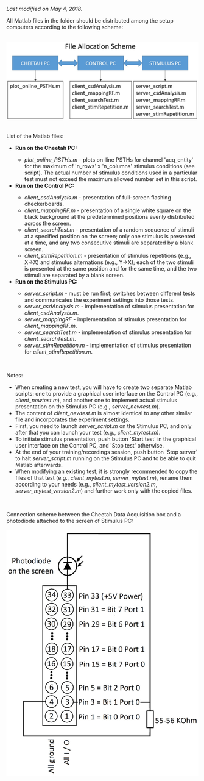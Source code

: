  <i>Last modified on May 4, 2018.</i><p>
 
 All Matlab files in the folder should be distributed among the setup computers according to the following scheme:<br><br>
 
 <img src='file_allocation_scheme.jpg'><br><br>
 
 List of the Matlab files:
 
 <ul>
 
 <li><b>Run on the Cheetah PC:</b></li>
   <ul>
     <li><i>plot_online_PSTHs.m</i> - plots on-line PSTHs for channel 'acq_entity' for the maximum of 'n_rows' x 'n_columns' stimulus
     conditions (see script). The actual number of stimulus conditions used in a particular test must not exceed the maximum allowed
     number set in this script.</li>
   </ul>
   
 <li><b>Run on the Control PC:</b></li>
   <ul>
     <li><i>client_csdAnalysis.m</i> - presentation of full-screen flashing checkerboards.</li> 
     <li><i>client_mappingRF.m</i> - presentation of a single white square on the black background at the predetermined positions evenly
     distributed across the screen.</li>
     <li><i>client_searchTest.m</i> - presentation of a random sequence of stimuli at a specified position on the screen; only one 
     stimulus is presented at a time, and any two consecutive stimuli are separated by a blank screen.</li>
     <li><i>client_stimRepetition.m</i> - presentation of stimulus repetitions (e.g., X->X) and stimulus alternations (e.g., Y->X); each
     of the two stimuli is presented at the same position and for the same time, and the two stimuli are separated by a blank screen.</li>
   </ul>
   
 <li><b>Run on the Stimulus PC:</b></li>
   <ul>
     <li><i>server_script.m</i> - must be run first; switches between different tests and communicates the experiment settings
     into those tests.</li>
     <li><i>server_csdAnalysis.m</i> - implementation of stimulus presentation for <i>client_csdAnalysis.m</i>.</li>
     <li><i>server_mappingRF</i> - implementation of stimulus presentation for <i>client_mappingRF.m</i>.</li>
     <li><i>server_searchTest.m</i> - implementation of stimulus presentation for <i>client_searchTest.m</i>.</li>
     <li><i>server_stimRepetition.m</i> - implementation of stimulus presentation for <i>client_stimRepetition.m</i>.</li>
   </ul>
   
 </ul><br>
 
 Notes:<br>
 <ul>
   <li>When creating a new test, you will have to create two separate Matlab scripts: one to provide a graphical user interface on the 
   Control PC (e.g., <i>client_newtest.m</i>), and another one to implement actual stimulus presentation on the Stimulus PC (e.g.,
   <i>server_newtest.m</i>).</li>
   <li>The content of <i>client_newtest.m</i> is almost identical to any other similar file and incorporates the experiment settings.
   </li>
   <li>First, you need to launch <i>server_script.m</i> on the Stimulus PC, and only after that you can launch your test (e.g., 
   <i>client_mytest.m)</i>.</li>
   <li>To initiate stimulus presentation, push button 'Start test' in the graphical user interface on the Control PC, and 'Stop test'
   otherwise.</li>
   <li>At the end of your training/recordings session, push button 'Stop server' to halt <i>server_script.m</i> running on the Stimulus
   PC and to be able to quit Matlab afterwards.</li>
   <li>When modifying an existing test, it is strongly recommended to copy the files of that test (e.g., <i>client_mytest.m</i>, <i>
   server_mytest.m</i>), rename them according to your needs (e.g., <i>client_mytest_version2.m</i>, <i>server_mytest_version2.m</i>)
   and further work only with the copied files.</li>
 </ul><br>
 
 Connection scheme between the Cheetah Data Acquisition box and a photodiode attached to the screen of Stimulus PC:<br><br>
 <img src='photodiode.jpg'>
